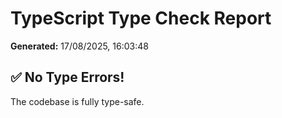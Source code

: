 # TypeScript Type Check Report

**Generated:** 17/08/2025, 16:03:48

## ✅ No Type Errors!

The codebase is fully type-safe.
